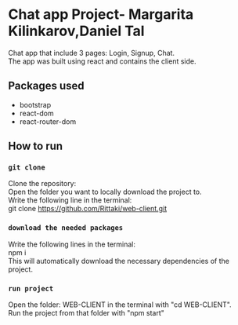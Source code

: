 # Chat app Project- Margarita Kilinkarov,Daniel Tal

Chat app that include 3 pages: Login, Signup, Chat.  
The app was built using react and contains the client side.  

## Packages used
- bootstrap
- react-dom
- react-router-dom

## How to run 

### `git clone`

Clone the repository:  
Open the folder you want to locally download the project to.  
Write the following line in the terminal:  
git clone https://github.com/Rittaki/web-client.git  

### `download the needed packages`

Write the following lines in the terminal:  
npm i  
This will automatically download the necessary dependencies of the project.  


### `run project`

Open the folder: WEB-CLIENT in the terminal with "cd WEB-CLIENT".  
Run the project from that folder with "npm start"  

